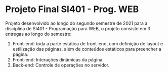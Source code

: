 # Projeto Final SI401 - Prog. WEB

Projeto desenvolvido ao longo do segundo semestre de 2021 para a disciplina de SI401 - Programação para WEB,
o projeto consiste em 3 entregas ao longo do semestre:

1. Front-end: toda a parte estática de front-end, com definição de layout e estilização das páginas, além de
conteúdos estáticos para preencher a página.
2. Front-end: Interações dinâmicas da página.
3. Back-end: Controle de operações no servidor.

